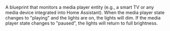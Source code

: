 A blueprint that monitors a media player entity (e.g., a smart TV or any media device integrated into Home Assistant). When the media player state changes to "playing" and the lights are on, the lights will dim. If the media player state changes to "paused", the lights will return to full brightness.
